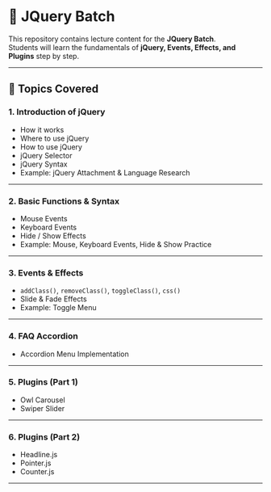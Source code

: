 # 📘 JQuery Batch

This repository contains lecture content for the **JQuery Batch**.  
Students will learn the fundamentals of **jQuery, Events, Effects, and Plugins** step by step.  

---

## 📂 Topics Covered

### **1. Introduction of jQuery**
- How it works  
- Where to use jQuery  
- How to use jQuery  
- jQuery Selector  
- jQuery Syntax  
- Example: jQuery Attachment & Language Research  

---

### **2. Basic Functions & Syntax**
- Mouse Events  
- Keyboard Events  
- Hide / Show Effects  
- Example: Mouse, Keyboard Events, Hide & Show Practice  

---

### **3. Events & Effects**
- `addClass()`, `removeClass()`, `toggleClass()`, `css()`  
- Slide & Fade Effects  
- Example: Toggle Menu  

---

### **4. FAQ Accordion**
- Accordion Menu Implementation  

---

### **5. Plugins (Part 1)**
- Owl Carousel  
- Swiper Slider  

---

### **6. Plugins (Part 2)**
- Headline.js  
- Pointer.js  
- Counter.js  

---
